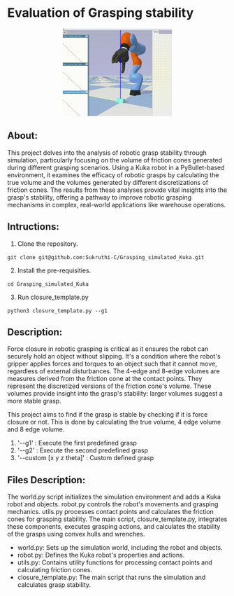 # Evaluation of Grasping stability

<p align="center">
  <img src="https://raw.githubusercontent.com/Sukruthi-C/Grasping_simulated_Kuka/main/media/grasp.gif" width="250" height="200" alt="des"/>
</p>


## About:
This project delves into the analysis of robotic grasp stability through simulation, particularly focusing on the volume of friction cones generated during different grasping scenarios. Using a Kuka robot in a PyBullet-based environment, it examines the efficacy of robotic grasps by calculating the true volume and the volumes generated by different discretizations of friction cones. The results from these analyses provide vital insights into the grasp's stability, offering a pathway to improve robotic grasping mechanisms in complex, real-world applications like warehouse operations.

## Intructions:
1. Clone the repository. 

```
git clone git@github.com:Sukruthi-C/Grasping_simulated_Kuka.git
```
2. Install the pre-requisities.
```
cd Grasping_simulated_Kuka
```
3. Run closure_template.py
```
python3 closure_template.py --g1
```

## Description:
Force closure in robotic grasping is critical as it ensures the robot can securely hold an object without slipping. It's a condition where the robot's gripper applies forces and torques to an object such that it cannot move, regardless of external disturbances. The 4-edge and 8-edge volumes are measures derived from the friction cone at the contact points. They represent the discretized versions of the friction cone's volume. These volumes provide insight into the grasp's stability: larger volumes suggest a more stable grasp. 

This project aims to find if the grasp is stable by checking if it is force closure or not. This is done by calculating the true volume, 4 edge volume and 8 edge volume.

1. '--g1' : Execute the first predefined grasp
2. '--g2' : Execute the second predefined grasp
3. '--custom [x y z theta]' : Custom defined grasp

## Files Description:
The world.py script initializes the simulation environment and adds a Kuka robot and objects. robot.py controls the robot's movements and grasping mechanics. utils.py processes contact points and calculates the friction cones for grasping stability. The main script, closure_template.py, integrates these components, executes grasping actions, and calculates the stability of the grasps using convex hulls and wrenches.

- world.py: Sets up the simulation world, including the robot and objects.
- robot.py: Defines the Kuka robot's properties and actions.
- utils.py: Contains utility functions for processing contact points and calculating friction cones.
- closure_template.py: The main script that runs the simulation and calculates grasp stability.
